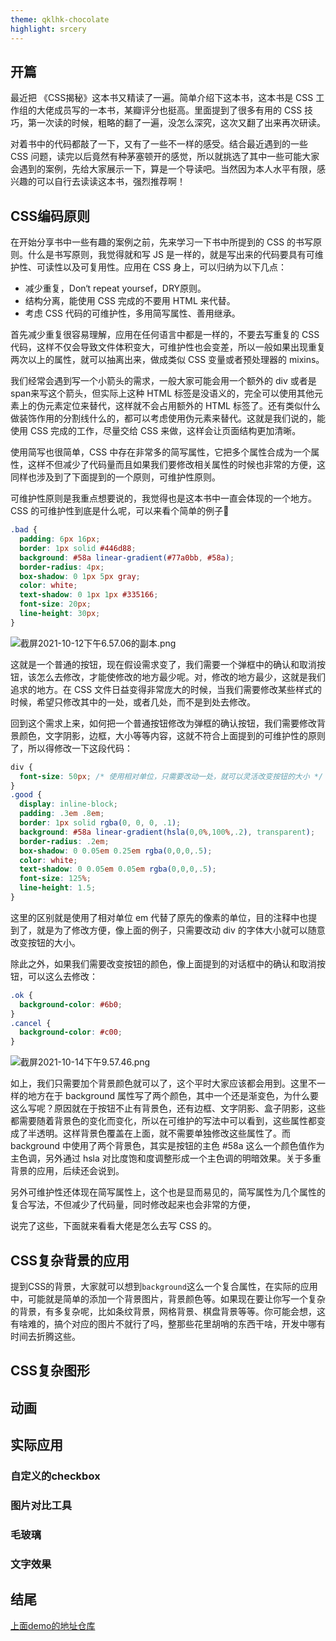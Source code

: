```yaml
---
theme: qklhk-chocolate
highlight: srcery
---
```

## 开篇

最近把 《CSS揭秘》这本书又精读了一遍。简单介绍下这本书，这本书是 CSS 工作组的大佬成员写的一本书，某瓣评分也挺高。里面提到了很多有用的 CSS 技巧，第一次读的时候，粗略的翻了一遍，没怎么深究，这次又翻了出来再次研读。

对着书中的代码都敲了一下，又有了一些不一样的感受。结合最近遇到的一些 CSS 问题，读完以后竟然有种茅塞顿开的感觉，所以就挑选了其中一些可能大家会遇到的案例，先给大家展示一下，算是一个导读吧。当然因为本人水平有限，感兴趣的可以自行去读读这本书，强烈推荐啊！

## CSS编码原则

在开始分享书中一些有趣的案例之前，先来学习一下书中所提到的 CSS 的书写原则。什么是书写原则，我觉得就和写 JS 是一样的，就是写出来的代码要具有可维护性、可读性以及可复用性。应用在 CSS 身上，可以归纳为以下几点：

- 减少重复，Don‘t repeat yoursef，DRY原则。
- 结构分离，能使用 CSS 完成的不要用 HTML 来代替。
- 考虑 CSS 代码的可维护性，多用简写属性、善用继承。

首先减少重复很容易理解，应用在任何语言中都是一样的，不要去写重复的 CSS 代码，这样不仅会导致文件体积变大，可维护性也会变差，所以一般如果出现重复两次以上的属性，就可以抽离出来，做成类似 CSS 变量或者预处理器的 mixins。

我们经常会遇到写一个小箭头的需求，一般大家可能会用一个额外的 div 或者是 span来写这个箭头，但实际上这种 HTML 标签是没语义的，完全可以使用其他元素上的伪元素定位来替代，这样就不会占用额外的 HTML 标签了。还有类似什么做装饰作用的分割线什么的，都可以考虑使用伪元素来替代。这就是我们说的，能使用 CSS 完成的工作，尽量交给 CSS 来做，这样会让页面结构更加清晰。 

使用简写也很简单，CSS 中存在非常多的简写属性，它把多个属性合成为一个属性，这样不但减少了代码量而且如果我们要修改相关属性的时候也非常的方便，这同样也涉及到了下面提到的一个原则，可维护性原则。

可维护性原则是我重点想要说的，我觉得也是这本书中一直会体现的一个地方。CSS 的可维护性到底是什么呢，可以来看个简单的例子🌰

```css
.bad {
  padding: 6px 16px;
  border: 1px solid #446d88;
  background: #58a linear-gradient(#77a0bb, #58a);
  border-radius: 4px;
  box-shadow: 0 1px 5px gray;
  color: white;
  text-shadow: 0 1px 1px #335166;
  font-size: 20px;
  line-height: 30px;
}
```

![截屏2021-10-12下午6.57.06的副本.png](https://p9-juejin.byteimg.com/tos-cn-i-k3u1fbpfcp/02dbfa45a78e4fe88c08c544b5d927c8~tplv-k3u1fbpfcp-watermark.image?)

这就是一个普通的按钮，现在假设需求变了，我们需要一个弹框中的确认和取消按钮，该怎么去修改，才能使修改的地方最少呢。对，修改的地方最少，这就是我们追求的地方。在 CSS 文件日益变得非常庞大的时候，当我们需要修改某些样式的时候，希望只修改其中的一处，或者几处，而不是到处去修改。

回到这个需求上来，如何把一个普通按钮修改为弹框的确认按钮，我们需要修改背景颜色，文字阴影，边框，大小等等内容，这就不符合上面提到的可维护性的原则了，所以得修改一下这段代码：

```css
div {
  font-size: 50px; /* 使用相对单位，只需要改动一处，就可以灵活改变按钮的大小 */
}
.good {
  display: inline-block;
  padding: .3em .8em;
  border: 1px solid rgba(0, 0, 0, .1);
  background: #58a linear-gradient(hsla(0,0%,100%,.2), transparent);
  border-radius: .2em;
  box-shadow: 0 0.05em 0.25em rgba(0,0,0,.5);
  color: white;
  text-shadow: 0 0.05em 0.05em rgba(0,0,0,.5);
  font-size: 125%;
  line-height: 1.5;
}
```

这里的区别就是使用了相对单位 em 代替了原先的像素的单位，目的注释中也提到了，就是为了修改方便，像上面的例子，只需要改动 div 的字体大小就可以随意改变按钮的大小。

除此之外，如果我们需要改变按钮的颜色，像上面提到的对话框中的确认和取消按钮，可以这么去修改：

```css
.ok {
  background-color: #6b0;
}
.cancel {
  background-color: #c00;
}
```

![截屏2021-10-14下午9.57.46.png](https://p9-juejin.byteimg.com/tos-cn-i-k3u1fbpfcp/cca4bd40e14848d9a9f709abdcb5ff2a~tplv-k3u1fbpfcp-watermark.image?)

如上，我们只需要加个背景颜色就可以了，这个平时大家应该都会用到。这里不一样的地方在于 background 属性写了两个颜色，其中一个还是渐变色，为什么要这么写呢？原因就在于按钮不止有背景色，还有边框、文字阴影、盒子阴影，这些都需要随着背景色的变化而变化，所以在可维护的写法中可以看到，这些属性都变成了半透明。这样背景色覆盖在上面，就不需要单独修改这些属性了。而 background 中使用了两个背景色，其实是按钮的主色 #58a 这么一个颜色值作为主色调，另外通过 hsla 对比度饱和度调整形成一个主色调的明暗效果。关于多重背景的应用，后续还会说到。

另外可维护性还体现在简写属性上，这个也是显而易见的，简写属性为几个属性的复合写法，不但减少了代码量，同时修改起来也会非常的方便，

说完了这些，下面就来看看大佬是怎么去写 CSS 的。

## CSS复杂背景的应用

提到CSS的背景，大家就可以想到`background`这么一个复合属性，在实际的应用中，可能就是简单的添加一个背景图片，背景颜色等。如果现在要让你写一个复杂的背景，有多复杂呢，比如条纹背景，网格背景、棋盘背景等等。你可能会想，这有啥难的，搞个对应的图片不就行了吗，整那些花里胡哨的东西干啥，开发中哪有时间去折腾这些。

## CSS复杂图形

## 动画

## 实际应用

### 自定义的checkbox

### 图片对比工具

### 毛玻璃

### 文字效果

## 结尾

[上面demo的地址仓库](https://github.com/qiugu/Front-end-learning-route/tree/master/src/css)

